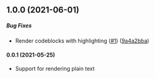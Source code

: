 ## 1.0.0 (2021-06-01)

##### Bug Fixes

*  Render codeblocks with highlighting ([#1](https://github.com/bennycode/hexo-insert-markdown/pull/1)) ([9a4a2bba](https://github.com/bennycode/hexo-insert-markdown/commit/9a4a2bba36cffff4560424c9e9a7c188468ea926))

#### 0.0.1 (2021-05-25)

- Support for rendering plain text
